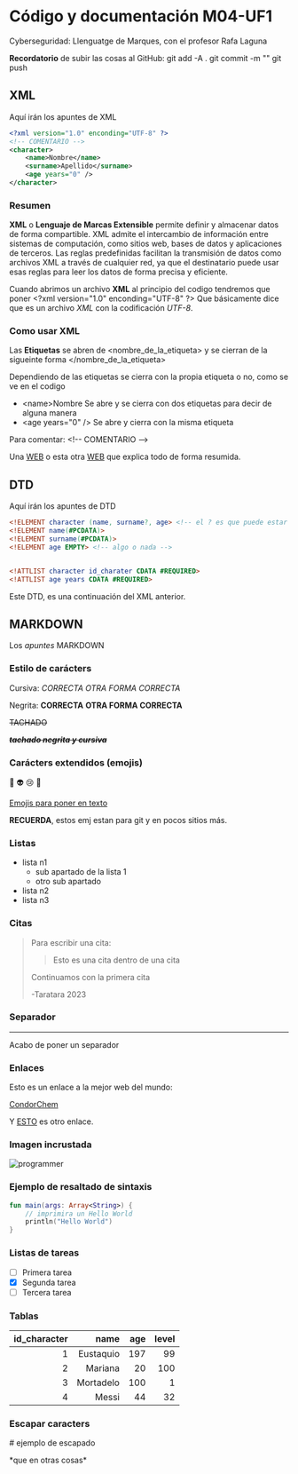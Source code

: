 # Código y documentación M04-UF1
Cyberseguridad: Llenguatge de Marques, con el profesor Rafa Laguna

**Recordatorio** de subir las cosas al GitHub: git add -A .			git commit -m ""			git push

## XML
Aquí irán los apuntes de XML

```XML 
<?xml version="1.0" enconding="UTF-8" ?>
<!-- COMENTARIO -->
<character>
	<name>Nombre</name>
	<surname>Apellido</surname>
	<age years="0" />
</character>
```

### Resumen

**XML** o **Lenguaje de Marcas Extensible** permite definir y almacenar datos de forma compartible. XML admite el intercambio de información entre sistemas de computación, como sitios web, bases de datos y aplicaciones de terceros. Las reglas predefinidas facilitan la transmisión de datos como archivos XML a través de cualquier red, ya que el destinatario puede usar esas reglas para leer los datos de forma precisa y eficiente.

Cuando abrimos un archivo **XML** al principio del codigo tendremos que poner \<?xml version="1.0" enconding="UTF-8" ?>
Que básicamente dice que es un archivo *XML* con la codificación *UTF-8*.

### Como usar XML

Las **Etiquetas** se abren de <nombre_de_la_etiqueta> y se cierran de la sigueinte forma </nombre_de_la_etiqueta>

Dependiendo de las etiquetas se cierra con la propia etiqueta o no, como se ve en el codigo 

* \<name>Nombre</name> Se abre y se cierra con dos etiquetas para decir de alguna manera
* \<age years="0" /> Se abre y cierra con la misma etiqueta

Para comentar: \<!-- COMENTARIO -->

Una [WEB](https://desarrolloweb.com/manuales/18) o esta otra [WEB](https://aws.amazon.com/es/what-is/xml/) que explica todo de forma resumida.

## DTD
Aquí irán los apuntes de DTD

```DTD
<!ELEMENT character (name, surname?, age> <!-- el ? es que puede estar o no -->
<!ELEMENT name(#PCDATA)>
<!ELEMENT surname(#PCDATA)>
<!ELEMENT age EMPTY> <!-- algo o nada -->


<!ATTLIST character id_charater CDATA #REQUIRED>
<!ATTLIST age years CDATA #REQUIRED>
```

Este DTD, es una continuación del XML anterior.

## MARKDOWN
Los _apuntes_ MARKDOWN

### Estilo de carácters

Cursiva: _CORRECTA_ *OTRA FORMA CORRECTA*

Negrita: **CORRECTA** __OTRA FORMA CORRECTA__

~~TACHADO~~

~~***tachado negrita y cursiva***~~

[comment]: <> (Esto es un comentario que no saldrà)
[comment]: <> (Todo se cierra desde dentro hacia fuera)

### Carácters extendidos (emojis)

:poop: :alien: :cry: :imp:

[Emojis para poner en texto](https://gist.github.com/rxaviers/7360908)

**RECUERDA**, estos emj estan para git y en pocos sitios más.

### Listas

* lista n1
	* sub apartado de la lista 1
	* otro sub apartado
* lista n2
* lista n3

### Citas

> Para escribir una cita:
>
>> Esto es una cita dentro de una cita 
>
> Continuamos con la primera cita
>
> -Taratara 2023

### Separador

---
Acabo de poner un separador

### Enlaces

Esto es un enlace a la mejor web del mundo:

[CondorChem](https://condorchem.com)

Y [ESTO](https://enti.cat) es otro enlace.

### Imagen incrustada

![programmer](https://static.vecteezy.com/system/resources/thumbnails/011/961/865/small/programmer-icon-line-color-illustration-vector.jpg)

### Ejemplo de resaltado de sintaxis

```kotlin
fun main(args: Array<String>) {
	// imprimira un Hello World
    println("Hello World")
}
```

### Listas de tareas

- [ ] Primera tarea
- [x] Segunda tarea
- [ ] Tercera tarea 

### Tablas

| id_character | name | age | level |
| ---: | ---: | ---: | ---: |
| 1 | Eustaquio | 197 | 99 |
| 2 | Mariana | 20 | 100 |
| 3 | Mortadelo | 100 | 1 |
| 4 | Messi | 44 | 32 |

[comment]: <> (Donde esten los : los numeros se alinean donde esten puestos)

### Escapar caracters

\# ejemplo de escapado

\*que en otras cosas*